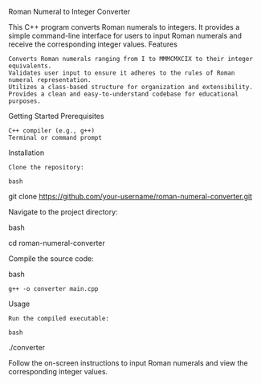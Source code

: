 Roman Numeral to Integer Converter

This C++ program converts Roman numerals to integers. It provides a simple command-line interface for users to input Roman numerals and receive the corresponding integer values.
Features

    Converts Roman numerals ranging from I to MMMCMXCIX to their integer equivalents.
    Validates user input to ensure it adheres to the rules of Roman numeral representation.
    Utilizes a class-based structure for organization and extensibility.
    Provides a clean and easy-to-understand codebase for educational purposes.

Getting Started
Prerequisites

    C++ compiler (e.g., g++)
    Terminal or command prompt

Installation

    Clone the repository:

    bash

git clone https://github.com/your-username/roman-numeral-converter.git

Navigate to the project directory:

bash

cd roman-numeral-converter

Compile the source code:

bash

    g++ -o converter main.cpp

Usage

    Run the compiled executable:

    bash

./converter

Follow the on-screen instructions to input Roman numerals and view the corresponding integer values.
